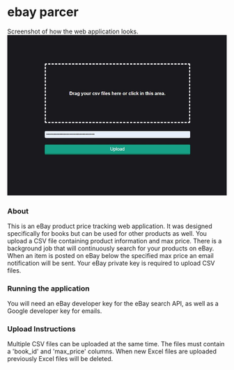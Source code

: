 # ebay parcer
Screenshot of how the web application looks.
![ebay_alert](ebay_alert.JPG)

### About
This is an eBay product price tracking web application. It was designed specifically for books but can be used for other products as well. You upload a CSV file containing product information and max price. There is a background job that will continuously search for your products on eBay. When an item is posted on eBay below the specified max price an email notification will be sent. Your eBay private key is required to upload CSV files.

### Running the application
You will need an eBay developer key for the eBay search API, as well as a Google developer key for emails.

### Upload Instructions
Multiple CSV files can be uploaded at the same time. The files must contain a 'book_id' and 'max_price' columns. When new Excel files are uploaded previously Excel files will be deleted.
